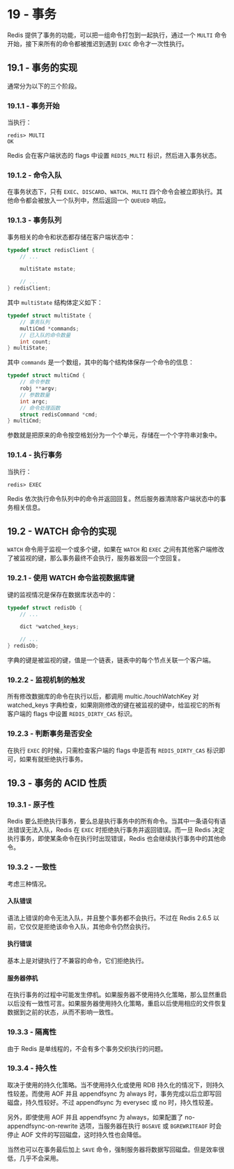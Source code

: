 # 19 - 事务
Redis 提供了事务的功能，可以把一组命令打包到一起执行，通过一个 `MULTI` 命令开始，接下来所有的命令都被推迟到遇到 `EXEC` 命令才一次性执行。

## 19.1 - 事务的实现
通常分为以下的三个阶段。

### 19.1.1 - 事务开始
当执行：
```shell
redis> MULTI
OK
```
Redis 会在客户端状态的 flags 中设置 `REDIS_MULTI` 标识，然后进入事务状态。

### 19.1.2 - 命令入队
在事务状态下，只有 `EXEC`、`DISCARD`、`WATCH`、`MULTI` 四个命令会被立即执行。其他命令都会被放入一个队列中，然后返回一个 `QUEUED` 响应。

### 19.1.3 - 事务队列
事务相关的命令和状态都存储在客户端状态中：
```c
typedef struct redisClient {
    // ...

    multiState mstate;

    // ...
} redisClient;
```
其中 `multiState` 结构体定义如下：
```c
typedef struct multiState {
    // 事务队列
    multiCmd *commands;
    // 已入队的命令数量
    int count;
} multiState;
```
其中 `commands` 是一个数组，其中的每个结构体保存一个命令的信息：
```c
typedef struct multiCmd {
    // 命令参数
    robj **argv;
    // 参数数量
    int argc;
    // 命令处理函数
    struct redisCommand *cmd;
} multiCmd;
```
参数就是把原来的命令按空格划分为一个个单元，存储在一个个字符串对象中。

### 19.1.4 - 执行事务
当执行：
```shell
redis> EXEC
```
Redis 依次执行命令队列中的命令并返回回复。然后服务器清除客户端状态中的事务相关信息。

## 19.2 - WATCH 命令的实现
`WATCH` 命令用于监视一个或多个键，如果在 `WATCH` 和 `EXEC` 之间有其他客户端修改了被监视的键，那么事务最终不会执行，服务器发回一个空回复。

### 19.2.1 - 使用 WATCH 命令监视数据库键
键的监视情况是保存在数据库状态中的：
```c
typedef struct redisDb {
    // ...

    dict *watched_keys;

    // ...
} redisDb;
```
字典的键是被监视的键，值是一个链表，链表中的每个节点关联一个客户端。

### 19.2.2 - 监视机制的触发
所有修改数据库的命令在执行以后，都调用 multic./touchWatchKey 对 watched_keys 字典检查，如果刚刚修改的键在被监视的键中，给监视它的所有客户端的 flags 中设置 `REDIS_DIRTY_CAS` 标识。

### 19.2.3 - 判断事务是否安全
在执行 `EXEC` 的时候，只需检查客户端的 flags 中是否有 `REDIS_DIRTY_CAS` 标识即可，如果有就拒绝执行事务。

## 19.3 - 事务的 ACID 性质

### 19.3.1 - 原子性
Redis 要么拒绝执行事务，要么总是执行事务中的所有命令。当其中一条语句有语法错误无法入队，Redis 在 `EXEC` 时拒绝执行事务并返回错误。而一旦 Redis 决定执行事务，即使某条命令在执行时出现错误，Redis 也会继续执行事务中的其他命令。

### 19.3.2 - 一致性
考虑三种情况。

#### 入队错误
语法上错误的命令无法入队，并且整个事务都不会执行。不过在 Redis 2.6.5 以前，它仅仅是拒绝该命令入队，其他命令仍然会执行。

#### 执行错误
基本上是对键执行了不兼容的命令，它们拒绝执行。

#### 服务器停机
在执行事务的过程中可能发生停机。如果服务器不使用持久化策略，那么显然重启以后没有一致性可言。如果服务器使用持久化策略，重启以后使用相应的文件恢复数据到之前的状态，从而不影响一致性。

### 19.3.3 - 隔离性
由于 Redis 是单线程的，不会有多个事务交织执行的问题。

### 19.3.4 - 持久性
取决于使用的持久化策略。当不使用持久化或使用 RDB 持久化的情况下，则持久性较差。而使用 AOF 并且 appendfsync 为 always 时，事务完成以后立即写回磁盘，持久性较好。不过 appendfsync 为 everysec 或 no 时，持久性较差。

另外，即使使用 AOF 并且 appendfsync 为 always，如果配置了 no-appendfsync-on-rewrite 选项，当服务器在执行 `BGSAVE` 或 `BGREWRITEAOF` 时会停止 AOF 文件的写回磁盘，这时持久性也会降低。

当然也可以在事务最后加上 `SAVE` 命令，强制服务器将数据写回磁盘。但是效率很低，几乎不会采用。
